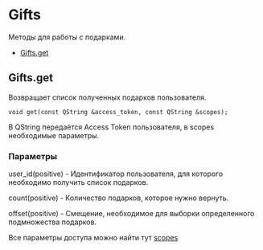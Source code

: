 # Gifts

Методы для работы с подарками.

- [Gifts.get](#Gifts.get)


## <a id="Gifts.get">Gifts.get</a>

Возвращает список полученных подарков пользователя.

`void get(const QString &access_token, const QString &scopes);`

В QString передаётся Access Token пользователя, в scopes необходимые параметры.

### Параметры

user_id(positive) - Идентификатор пользователя, для которого необходимо получить список подарков.

count(positive) - Количество подарков, которое нужно вернуть.

offset(positive) - Смещение, необходимое для выборки определенного подмножества подарков.

Все параметры доступа можно найти тут [scopes](https://dev.vk.com/ru/method/gifts.get)
